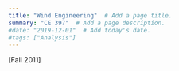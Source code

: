 ```yaml
---
title: "Wind Engineering"  # Add a page title.
summary: "CE 397"  # Add a page description.
#date: "2019-12-01"  # Add today's date.
#tags: ["Analysis"]
---
```

[Fall 2011]